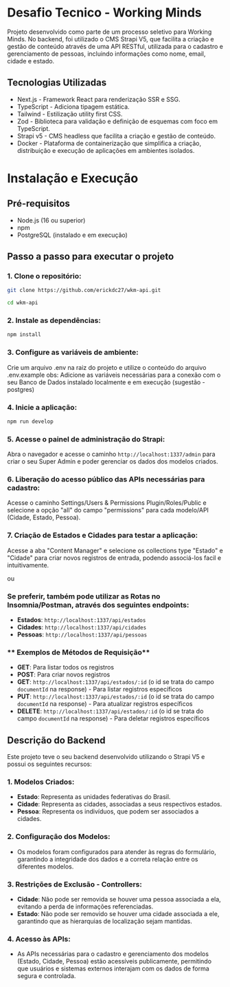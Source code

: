 # Desafio Tecnico - Working Minds

Projeto desenvolvido como parte de um processo seletivo para Working Minds.
No backend, foi utilizado o CMS Strapi V5, que facilita a criação e gestão de conteúdo através de uma API RESTful, utilizada para o cadastro e gerenciamento de pessoas, incluindo informações como nome, email, cidade e estado.

## Tecnologias Utilizadas

- Next.js - Framework React para renderização SSR e SSG.
- TypeScript - Adiciona tipagem estática.
- Tailwind - Estilização utility first CSS.
- Zod - Biblioteca para validação e definição de esquemas com foco em TypeScript.
- Strapi v5 - CMS headless que facilita a criação e gestão de conteúdo.
- Docker - Plataforma de containerização que simplifica a criação, distribuição e execução de aplicações em ambientes isolados.

# Instalação e Execução

## Pré-requisitos

- Node.js (16 ou superior)
- npm
- PostgreSQL (instalado e em execução)

## Passo a passo para executar o projeto

### 1. Clone o repositório:
```bash
git clone https://github.com/erickdc27/wkm-api.git
```
```bash
cd wkm-api
```
### 2. Instale as dependências:
```bash
npm install
```
### 3. Configure as variáveis de ambiente:
Crie um arquivo .env na raiz do projeto e utilize o conteúdo do arquivo .env.example
obs: Adicione as variáveis necessárias para a conexão com o seu Banco de Dados instalado localmente e em execução (sugestão - postgres)

### 4. Inicie a aplicação:
```bash
npm run develop
```
### 5. Acesse o painel de administração do Strapi:
Abra o navegador e acesse o caminho `http://localhost:1337/admin` para criar o seu Super Admin e poder gerenciar os dados dos modelos criados.

### 6. Liberação do acesso público das APIs necessárias para cadastro:
Acesse o caminho Settings/Users & Permissions Plugin/Roles/Public e selecione a opção "all" do campo "permissions" para cada modelo/API (Cidade, Estado, Pessoa).

### 7. Criação de Estados e Cidades para testar a aplicação:
Acesse a aba "Content Manager" e selecione os collections type "Estado" e "Cidade" para criar novos registros de entrada, podendo associá-los facil e intuitivamente.

ou

### Se preferir, também pode utilizar as Rotas no Insomnia/Postman, através dos seguintes endpoints:

- **Estados**: `http://localhost:1337/api/estados`
- **Cidades**: `http://localhost:1337/api/cidades`
- **Pessoas**: `http://localhost:1337/api/pessoas`

### ** Exemplos de Métodos de Requisição**

- **GET**: Para listar todos os registros
- **POST**: Para criar novos registros
- **GET**: `http://localhost:1337/api/estados/:id` (o id se trata do campo `documentId` na response) - Para listar registros específicos
- **PUT**: `http://localhost:1337/api/estados/:id` (o id se trata do campo `documentId` na response) - Para atualizar registros específicos
- **DELETE**: `http://localhost:1337/api/estados/:id` (o id se trata do campo `documentId` na response) - Para deletar registros específicos

## Descrição do Backend

Este projeto teve o seu backend desenvolvido utilizando o Strapi V5 e possui os seguintes recursos:

### 1. Modelos Criados:

   - **Estado**: Representa as unidades federativas do Brasil.
   - **Cidade**: Representa as cidades, associadas a seus respectivos estados.
   - **Pessoa**: Representa os indivíduos, que podem ser associados a cidades.

### 2. Configuração dos Modelos:

   - Os modelos foram configurados para atender às regras do formulário, garantindo a integridade dos dados e a correta relação entre os diferentes modelos.

### 3. Restrições de Exclusão - Controllers:

   - **Cidade**: Não pode ser removida se houver uma pessoa associada a ela, evitando a perda de informações referenciadas.
   - **Estado**: Não pode ser removido se houver uma cidade associada a ele, garantindo que as hierarquias de localização sejam mantidas.

### 4. Acesso às APIs:
   - As APIs necessárias para o cadastro e gerenciamento dos modelos (Estado, Cidade, Pessoa) estão acessíveis publicamente, permitindo que usuários e sistemas externos interajam com os dados de forma segura e controlada.
